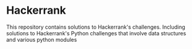 # Hackerrank
This repository contains solutions to Hackerrank's  challenges. 
Including solutions to Hackerrank's Python challenges that involve data structures and various python modules
